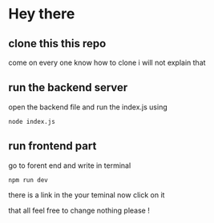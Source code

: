 # Hey there

## clone this this repo
come on every one know how to clone i will not explain that

## run the backend server
open the backend file and run the index.js using 
```shell
node index.js
```

## run frontend part
go to forent end and write in terminal

```
npm run dev
```

there is a link in the your teminal now click on it


that all feel free to change nothing please !
